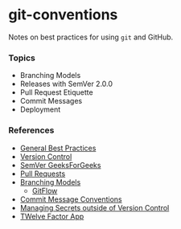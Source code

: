 # git-conventions

Notes on best practices for using `git` and GitHub.

### Topics
 - Branching Models
 - Releases with SemVer 2.0.0
 - Pull Request Etiquette
 - Commit Messages
 - Deployment

### References
 - [General Best Practices](https://www.datree.io/resources/github-best-practices)
 - [Version Control](https://ourcodingclub.github.io/tutorials/git/)
 - [SemVer GeeksForGeeks](https://www.geeksforgeeks.org/introduction-semantic-versioning/)
 - [Pull Requests](https://github.community/t/best-practices-for-pull-requests/10195)
 - [Branching Models](https://www.perforce.com/blog/vcs/git-branching-model-multiple-releases)
   - [GitFlow](https://nvie.com/posts/a-successful-git-branching-model/)
 - [Commit Message Conventions](https://www.conventionalcommits.org/en/v1.0.0/)
 - [Managing Secrets outside of Version Control](https://www.datree.io/resources/secrets-management-aws)
 - [TWelve Factor App](https://12factor.net/)